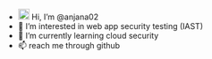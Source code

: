 - <img src="https://raw.githubusercontent.com/aemmadi/aemmadi/master/wave.gif" width="20px"> Hi, I’m @anjana02
- 👀 I’m interested in web app security testing (IAST)
- 🌱 I’m currently learning cloud security
- 📫 reach me through github

<!---
anjana02/anjana02 is a ✨ special ✨ repository because its `README.md` (this file) appears on your GitHub profile.
You can click the Preview link to take a look at your changes.
--->
 
